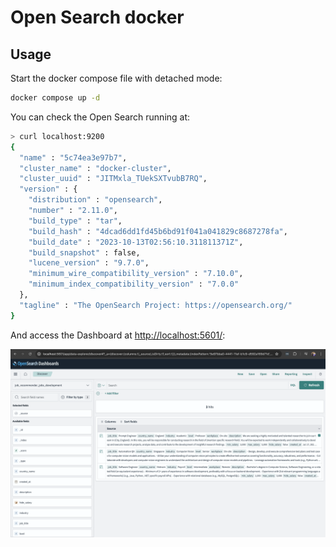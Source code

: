 # Open Search docker

## Usage

Start the docker compose file with detached mode:

```bash
docker compose up -d
```

You can check the Open Search running at:

```bash
> curl localhost:9200
{
  "name" : "5c74ea3e97b7",
  "cluster_name" : "docker-cluster",
  "cluster_uuid" : "JITMxla_TUekSXTvubB7RQ",
  "version" : {
    "distribution" : "opensearch",
    "number" : "2.11.0",
    "build_type" : "tar",
    "build_hash" : "4dcad6dd1fd45b6bd91f041a041829c8687278fa",
    "build_date" : "2023-10-13T02:56:10.311811371Z",
    "build_snapshot" : false,
    "lucene_version" : "9.7.0",
    "minimum_wire_compatibility_version" : "7.10.0",
    "minimum_index_compatibility_version" : "7.0.0"
  },
  "tagline" : "The OpenSearch Project: https://opensearch.org/"
}
```

And access the Dashboard at [http://localhost:5601/](http://localhost:5601):

![dashboard](asset/dashboard.png)